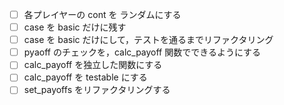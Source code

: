 - [ ] 各プレイヤーの cont を ランダムにする
- [ ] case を basic だけに残す
- [ ] case を basic だけにして，テストを通るまでリファクタリング
- [ ] pyaoff のチェックを，calc_payoff 関数でできるようにする
- [ ] calc_payoff を独立した関数にする
- [ ] calc_payoff を testable にする
- [ ] set_payoffs をリファクタリングする

